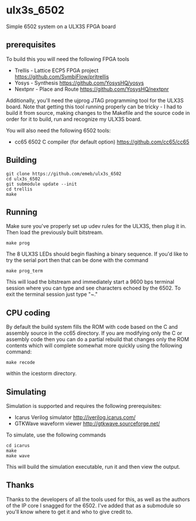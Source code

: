 # ulx3s_6502
Simple 6502 system on a ULX3S FPGA board

## prerequisites
To build this you will need the following FPGA tools

* Trellis - Lattice ECP5 FPGA project https://github.com/SymbiFlow/prjtrellis
* Yosys - Synthesis https://github.com/YosysHQ/yosys
* Nextpnr - Place and Route https://github.com/YosysHQ/nextpnr

Additionally, you'll need the ujprog JTAG programming tool for the ULX3S board.
Note that getting this tool running properly can be tricky - I had to build it
from source, making changes to the Makefile and the source code in order for it
to build, run and recognize my ULX3S board.

You will also need the following 6502 tools:

* cc65 6502 C compiler (for default option) https://github.com/cc65/cc65

## Building

	git clone https://github.com/emeb/ulx3s_6502
	cd ulx3s_6502
	git submodule update --init
	cd trellis
	make

## Running

Make sure you've properly set up udev rules for the ULX3S, then plug it in.
Then load the previously built bitstream.

	make prog

The 8 ULX3S LEDs should begin flashing a binary sequence. If you'd like to try
the serial port then that can be done with the command

	make prog_term
	
This will load the bitstream and immediately start a 9600 bps terminal session
where you can type and see characters echoed by the 6502. To exit the terminal
session just type "<enter>~."

## CPU coding

By default the build system fills the ROM with code based on the C and assembly
source in the cc65 directory. If you are modifying only the C or assembly code
then you can do a partial rebuild that changes only the ROM contents which will
complete somewhat more quickly using the following command:

	make recode

within the icestorm directory. 

## Simulating

Simulation is supported and requires the following prerequisites:

* Icarus Verilog simulator http://iverilog.icarus.com/
* GTKWave waveform viewer http://gtkwave.sourceforge.net/

To simulate, use the following commands

	cd icarus
	make
	make wave
	
This will build the simulation executable, run it and then view the output.

## Thanks

Thanks to the developers of all the tools used for this, as well as the authors
of the IP core I snagged for the 6502. I've added that as a submodule
so you'll know where to get it and who to give credit to.
